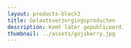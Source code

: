 ```yaml
---
layout: products-block3
title: Gelaatsverzorgingsproducten
description: Komt later gepubliceerd.
thumbnail: ../assets/gojiberry.jpg
---
```

